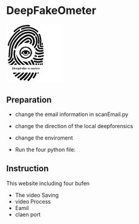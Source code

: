 # DeepFakeOmeter

<img src="static/images/deepfakeometer2.png" alt="logo" width="150"/>


## Preparation

+ change the email information in scanEmail.py
+ change the direction of the local deepforensics
+ change the enviroment

+ Run the four python file:


## Instruction

This website including four bufen

+ The video Saving
+ video Process
+ Eamil
+ claen port
